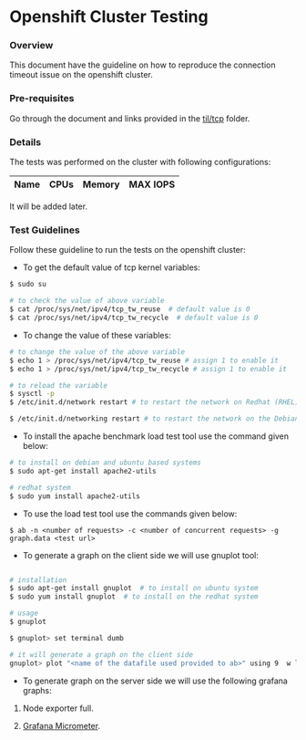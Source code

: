 # Openshift Cluster Testing

### Overview

This document have the guideline on how to reproduce the connection timeout issue on the openshift cluster.


### Pre-requisites

Go through the document and links provided in the [til/tcp](../tcp) folder.

### Details

The tests was performed on the cluster with following configurations:

| Name | CPUs | Memory | MAX IOPS |
|---|---|---|---|

It will be added later.


### Test Guidelines

Follow these guideline to run the tests on the openshift cluster:

* To get the default value of tcp kernel variables:

```bash
$ sudo su

# to check the value of above variable
$ cat /proc/sys/net/ipv4/tcp_tw_reuse  # default value is 0
$ cat /proc/sys/net/ipv4/tcp_tw_recycle  # default value is 0
```

* To change the value of these variables:

```bash
# to change the value of the above variable
$ echo 1 > /proc/sys/net/ipv4/tcp_tw_reuse # assign 1 to enable it
$ echo 1 > /proc/sys/net/ipv4/tcp_tw_recycle # assign 1 to enable it 

# to reload the variable
$ sysctl -p
$ /etc/init.d/network restart # to restart the network on Redhat (RHEL) / CentOS / Fedora /suse / OpenSuse machine

$ /etc/init.d/networking restart # to restart the network on the Debian/ubuntu machine 
```

* To install the apache benchmark load test tool use the command given below:

```bash
# to install on debian and ubuntu based systems
$ sudo apt-get install apache2-utils
```

```bash
# redhat system
$ sudo yum install apache2-utils
```

* To use the load test tool use the commands given below:

```
$ ab -n <number of requests> -c <number of concurrent requests> -g graph.data <test url>
```

* To generate a graph on the client side we will use gnuplot tool:

```bash

# installation
$ sudo apt-get install gnuplot  # to install on ubuntu system
$ sudo yum install gnuplot  # to install on the redhat system

# usage
$ gnuplot

$ gnuplot> set terminal dumb

# it will generate a graph on the client side
gnuplot> plot "<name of the datafile used provided to ab>" using 9  w l
```

* To generate graph on the server side we will use the following grafana graphs:

1. Node exporter full.

2. [Grafana Micrometer](https://github.com/making/prometheus-kustomize/blob/master/base/grafana-micrometer.yml).